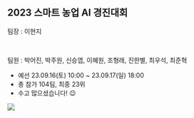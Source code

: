 ## 2023 스마트 농업 AI 경진대회

팀장 : 이현지

<br>

팀원 : 박어진, 박주원, 신승엽, 이혜원, 조형래, 진한별, 최우석, 최준혁

* 예선 23.09.16(토) 10:00 ~ 23.09.17(일) 18:00
* 총 참가 104팀, 최종 23위
* 수고 많으셨습니다! 😉

![](https://i.imgur.com/w0bCcP4.png)

